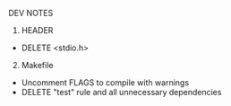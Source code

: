 DEV NOTES

1. HEADER
- DELETE <stdio.h>

2. Makefile
- Uncomment FLAGS to compile with warnings
- DELETE "test" rule and all unnecessary dependencies
